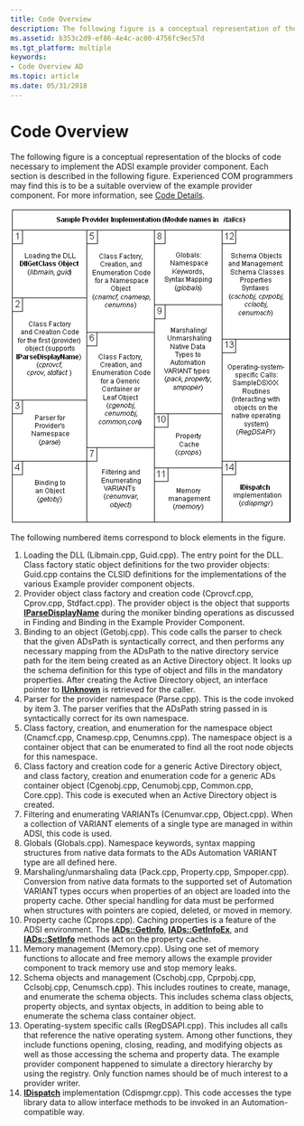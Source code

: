 ```yaml
---
title: Code Overview
description: The following figure is a conceptual representation of the blocks of code necessary to implement the ADSI example provider component.
ms.assetid: b353c2d9-ef86-4e4c-ac00-4756fc9ec57d
ms.tgt_platform: multiple
keywords:
- Code Overview AD
ms.topic: article
ms.date: 05/31/2018
---
```


# Code Overview

The following figure is a conceptual representation of the blocks of code necessary to implement the ADSI example provider component. Each section is described in the following figure. Experienced COM programmers may find this is to be a suitable overview of the example provider component. For more information, see [Code Details](code-details.md).

![sample provider implementation](images/dssmco.png)

The following numbered items correspond to block elements in the figure.

1.  Loading the DLL (Libmain.cpp, Guid.cpp). The entry point for the DLL. Class factory static object definitions for the two provider objects: Guid.cpp contains the CLSID definitions for the implementations of the various Example provider component objects.
2.  Provider object class factory and creation code (Cprovcf.cpp, Cprov.cpp, Stdfact.cpp). The provider object is the object that supports [**IParseDisplayName**](/windows/win32/api/oleidl/nn-oleidl-iparsedisplayname) during the moniker binding operations as discussed in Finding and Binding in the Example Provider Component.
3.  Binding to an object (Getobj.cpp). This code calls the parser to check that the given ADsPath is syntactically correct, and then performs any necessary mapping from the ADsPath to the native directory service path for the item being created as an Active Directory object. It looks up the schema definition for this type of object and fills in the mandatory properties. After creating the Active Directory object, an interface pointer to [**IUnknown**](/windows/win32/api/unknwn/nn-unknwn-iunknown) is retrieved for the caller.
4.  Parser for the provider namespace (Parse.cpp). This is the code invoked by item 3. The parser verifies that the ADsPath string passed in is syntactically correct for its own namespace.
5.  Class factory, creation, and enumeration for the namespace object (Cnamcf.cpp, Cnamesp.cpp, Cenumns.cpp). The namespace object is a container object that can be enumerated to find all the root node objects for this namespace.
6.  Class factory and creation code for a generic Active Directory object, and class factory, creation and enumeration code for a generic ADs container object (Cgenobj.cpp, Cenumobj.cpp, Common.cpp, Core.cpp). This code is executed when an Active Directory object is created.
7.  Filtering and enumerating VARIANTs (Cenumvar.cpp, Object.cpp). When a collection of VARIANT elements of a single type are managed in within ADSI, this code is used.
8.  Globals (Globals.cpp). Namespace keywords, syntax mapping structures from native data formats to the ADs Automation VARIANT type are all defined here.
9.  Marshaling/unmarshaling data (Pack.cpp, Property.cpp, Smpoper.cpp). Conversion from native data formats to the supported set of Automation VARIANT types occurs when properties of an object are loaded into the property cache. Other special handling for data must be performed when structures with pointers are copied, deleted, or moved in memory.
10. Property cache (Cprops.cpp). Caching properties is a feature of the ADSI environment. The [**IADs::GetInfo**](/windows/desktop/api/Iads/nf-iads-iads-getinfo), [**IADs::GetInfoEx**](/windows/desktop/api/Iads/nf-iads-iads-getinfoex), and [**IADs::SetInfo**](/windows/desktop/api/Iads/nf-iads-iads-setinfo) methods act on the property cache.
11. Memory management (Memory.cpp). Using one set of memory functions to allocate and free memory allows the example provider component to track memory use and stop memory leaks.
12. Schema objects and management (Cschobj.cpp, Cprpobj.cpp, Cclsobj.cpp, Cenumsch.cpp). This includes routines to create, manage, and enumerate the schema objects. This includes schema class objects, property objects, and syntax objects, in addition to being able to enumerate the schema class container object.
13. Operating-system specific calls (RegDSAPI.cpp). This includes all calls that reference the native operating system. Among other functions, they include functions opening, closing, reading, and modifying objects as well as those accessing the schema and property data. The example provider component happened to simulate a directory hierarchy by using the registry. Only function names should be of much interest to a provider writer.
14. [**IDispatch**](/windows/win32/api/oaidl/nn-oaidl-idispatch) implementation (Cdispmgr.cpp). This code accesses the type library data to allow interface methods to be invoked in an Automation-compatible way.

 

 